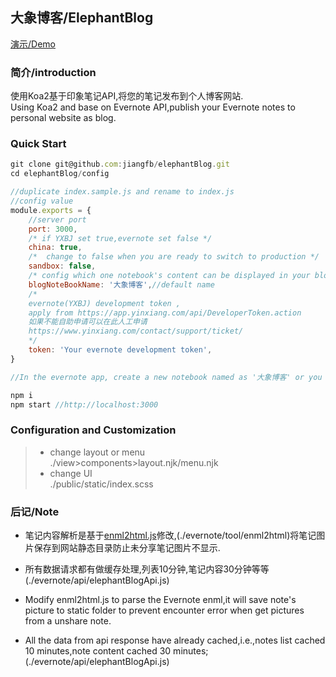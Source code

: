 ## 大象博客/ElephantBlog  
[演示/Demo](https://jfb.im)

### 简介/introduction

使用Koa2基于印象笔记API,将您的笔记发布到个人博客网站.  
Using Koa2 and base on Evernote API,publish your Evernote notes to personal website as blog.

### Quick Start
```js
git clone git@github.com:jiangfb/elephantBlog.git
cd elephantBlog/config

//duplicate index.sample.js and rename to index.js
//config value
module.exports = {
	//server port
	port: 3000,
	/* if YXBJ set true,evernote set false */
	china: true,
	/*  change to false when you are ready to switch to production */
	sandbox: false,
	/* config which one notebook's content can be displayed in your blog. */
	blogNoteBookName: '大象博客',//default name
	/* 
	evernote(YXBJ) development token , 
	apply from https://app.yinxiang.com/api/DeveloperToken.action 
	如果不能自助申请可以在此人工申请 
	https://www.yinxiang.com/contact/support/ticket/
	*/
	token: 'Your evernote development token',
}

//In the evernote app, create a new notebook named as '大象博客' or you configured just now

npm i
npm start //http://localhost:3000

```

### Configuration and Customization

>* change layout or menu  
./view>components>layout.njk/menu.njk
>* change UI  
./public/static/index.scss


### 后记/Note
* 笔记内容解析是基于[enml2html.js](https://github.com/itgoyo/enml2html)修改,(./evernote/tool/enml2html)将笔记图片保存到网站静态目录防止未分享笔记图片不显示.  
* 所有数据请求都有做缓存处理,列表10分钟,笔记内容30分钟等等(./evernote/api/elephantBlogApi.js)  

* Modify enml2html.js to parse the Evernote enml,it will save note's picture to static folder to prevent encounter error when  get pictures from a unshare note.
* All the data from api response have already cached,i.e.,notes list cached 10 minutes,note content cached 30 minutes;
(./evernote/api/elephantBlogApi.js)  

